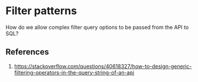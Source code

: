# Filter patterns

How do we allow complex filter query options to be passed from the API to SQL?

## References
1. https://stackoverflow.com/questions/40618327/how-to-design-generic-filtering-operators-in-the-query-string-of-an-api
